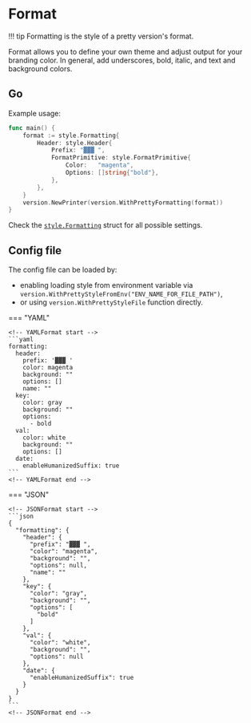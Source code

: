 # Format

!!! tip
    Formatting is the style of a pretty version's format.

Format allows you to define your own theme and adjust output for your branding color. In general, add underscores, bold, italic, and text and background colors.

## Go

Example usage:

```go
func main() {
	format := style.Formatting{
		Header: style.Header{
			Prefix: "▓▓▓ ",
			FormatPrimitive: style.FormatPrimitive{
				Color:   "magenta",
				Options: []string{"bold"},
			},
		},
	}
	version.NewPrinter(version.WithPrettyFormatting(format))
}
```

Check the [`style.Formatting`](https://github.com/mszostok/version/blob/main/style/formatting.go#L4) struct for all possible settings.

## Config file

The config file can be loaded by:

- enabling loading style from environment variable via `version.WithPrettyStyleFromEnv("ENV_NAME_FOR_FILE_PATH")`,
- or using `version.WithPrettyStyleFile` function directly.

=== "YAML"

    <!-- YAMLFormat start -->
    ```yaml
    formatting:
      header:
        prefix: '▓▓▓ '
        color: magenta
        background: ""
        options: []
        name: ""
      key:
        color: gray
        background: ""
        options:
          - bold
      val:
        color: white
        background: ""
        options: []
      date:
        enableHumanizedSuffix: true
    ```
    <!-- YAMLFormat end -->

=== "JSON"

    <!-- JSONFormat start -->
    ```json
    {
      "formatting": {
        "header": {
          "prefix": "▓▓▓ ",
          "color": "magenta",
          "background": "",
          "options": null,
          "name": ""
        },
        "key": {
          "color": "gray",
          "background": "",
          "options": [
            "bold"
          ]
        },
        "val": {
          "color": "white",
          "background": "",
          "options": null
        },
        "date": {
          "enableHumanizedSuffix": true
        }
      }
    }
    ```
    <!-- JSONFormat end -->
